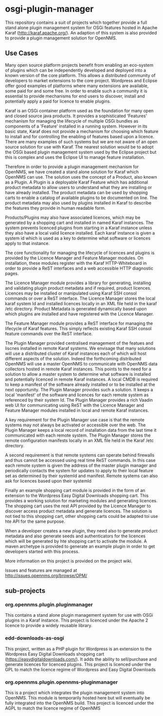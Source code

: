 # osgi-plugin-manager

This repository contains a suit of projects which together provide a full stand alone plugin management system for OSGi features hosted in Apache Karaf (http://karaf.apache.org/). An adaption of this system is also provided to provide a plugin management solution for OpenNMS.

## Use Cases
Many open source platform projects benefit from enabling an eco-system of plugins which can be independently developed and deployed into a known version of the core platform. This allows a distributed community of developers to market extensions to the core project. Wordpress and Eclipse offer good examples of platforms where many extensions are available, some paid for and some free. In order to enable such a community it is essential to provide mechanisms for end users to discover, install and potentially apply a paid for licence to enable plugins. 

Karaf is an OSGi container platform used as the foundation for many open and closed source java products. It provides a sophisticated 'Features' mechanism for managing the lifecycle of multiple OSGi bundles as components of a 'Feature' installed in a running system. However in its basic state, Karaf does not provide a  mechanism for choosing which feature to install and for controlling the enabling of features based upon a licence. There are many examples of such systems but we are not aware of an open source solution for use with Karaf. The nearest solution would be to adopt the OSGi based plugin management system used by the Eclipse project but this is complex and uses the Eclipse UI to manage feature installation.

Therefore in order to provide a plugin management mechanism for OpenNMS, we have created a stand alone solution for Karaf which OpenNMS can use. The solution uses the concept of a Product, also known as a Plugin. A Plugin is a deployable Karaf Feature which has additional product metadata to allow users to understand what they are installing or have already installed. The product metadata can be used by shopping carts to enable a catalog of available plugins to be documented on line. The product metadata may also used by plugins installed in Karaf to describe the features they provide in human readable form. 

Products/Plugins may also have associated licences, which may be generated by a shopping cart and installed in named Karaf instances. The system prevents licenced plugins from starting in a Karaf instance unless they also have a local valid licence installed. Each karaf instance is given a system id which is used as a key to determine what software or licences apply to that instance.

The core functionality for managing the lifecycle of licences and plugins is provided by the Licence Manager and Feature Manager modules. On installation, these modules register with the Karaf HTTP-Whiteboard in order to provide a ReST interfaces and a web accessible HTTP diagnostic pages.

The Licence Manager module provides a library for generating, installing and validating plugin product metadata and if required, product licences. Licences may be installed or manipulated using Karaf SSH consol commands or over a ReST interface. The Licence Manager stores the local karaf system Id and installed licences locally in an XML file held in the karaf /etc directory. Product Metadata is generated dynamically based upon which plugins are installed and have registered with the Licence Manager.

The Feature Manager module provides a ReST interface for managing the lifecycle of Karaf features. This simply reflects existing Karaf SSH consol feature commands over the ReST interface.

The Plugin Manager provided centralised management of the featues and liscnes installed in remote Karaf systems. We envisage that many solutions will use a distributed cluster of Karaf instances each of which will host different aspects of the solution. Indeed the forthcoming distributed OpenNMS will use a master OpenNMS to communicate with OpenNMS data collectors hosted in remote Karaf instances. This points to the need for a solution to allow a master system to determine what software is installed and potentially licenced in remote Karaf instances. A local CMDB is required to keep a manifest of the software already installed or to be installed at the next opportunity. The Plugin Manager provides such a solution. It keeps a local 'manifest' of the software and licences for each remote system as referenced by their system Id. The Plugin Manager provides a rich Vaadin web UI for communicating using ReST with the Licence Manager and Feature Manager modules installed in local and remote Karaf instances. 

A key requirement for the Plugin Manager use case is that the remote systems may not always be activated or accessible over the web. The Plugin Manager keeps a local record of installation data from the last time it communicated with each remote system. The Plugin Manager stores the remote configuration manifests locally in an XML file held in the Karaf /etc directory.

A second requirement is that remote systems can operate behind firewalls and thus cannot be accessed using real time ReST commands. In this case each remote system is given the address of the master plugin manager and periodically contacts the system for updates to apply to their local feature set as determined by their systemId and manifest. Remote systems can also ask for licences based upon their systemId

Finally an example shopping cart module is provided in the form of an extension to the Wordpress Easy Digital Downloads shopping cart. This provides a working solution for marketing modules and generating licences. The shopping cart uses the rest API provided by the Licence Manager to discover access product metadata and generate licences. The solution is not tied to this shopping cart, other shopping carts could be adapted toi use hte API for the same purpose.

When a developer creates a new plugin, they need also to generate product metadata and also generate seeds and authenticators for the licences which will be generated by hte shopping cart to activate the module. A maven archetype is provided to generate an example plugin in order to get developers started with this process. 

More information on this project is provided on the project wiki. 

Issues and features are managed at http://issues.opennms.org/browse/OPM/


## sub-projects

### org.opennms.plugin.pluginmanager
This contains a stand alone plugin management system for use with OSGi plugins in a Karaf instance. 
This project is licenced under the Apache 2 licence to provide a widely reusable library.

### edd-downloads-as-osgi
This project, written as a PHP plugin for Wordpress is an extension to the Wordpress Easy Digital Downloads shopping cart (https://easydigitaldownloads.com/). It adds the ability to sell/purchase and generate licences for licenced plugins.
This project is licenced under the GPL to match the licence regime of Wordpress and Easy Digital Downloads

### org.opennms.plugin.opennms-pluginmanager
This is a project which integrates the plugin management system into OpenNMS. This module is temporarily hosted here but will eventually be fully integrated into the OpenNMS build. 
This project is licenced under the AGPL to match the licence regime of OpenNMS



